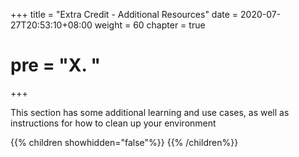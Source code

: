 +++
title = "Extra Credit - Additional Resources"
date = 2020-07-27T20:53:10+08:00
weight = 60
chapter = true
# pre = "<b>X. </b>"
+++

This section has some additional learning and use cases, as well as instructions for how to clean up your environment

{{% children showhidden="false"%}} {{% /children%}}